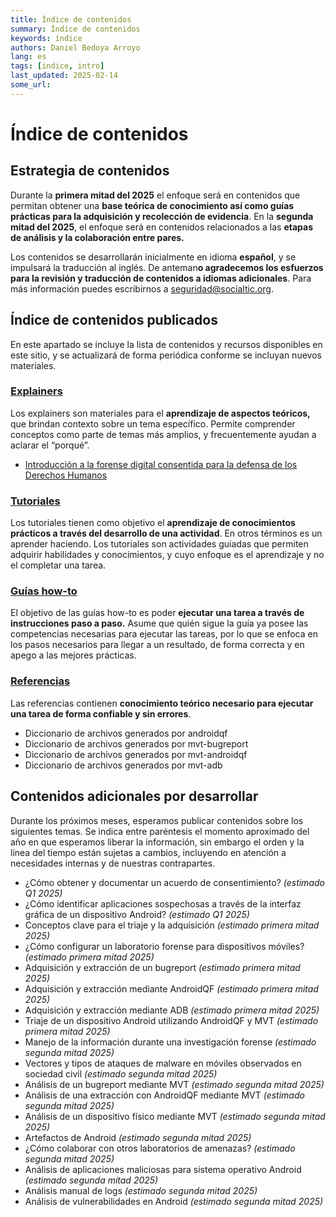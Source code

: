 ```yaml
---
title: Índice de contenidos
summary: Índice de contenidos 
keywords: índice
authors: Daniel Bedoya Arroyo
lang: es
tags: [indice, intro]
last_updated: 2025-02-14
some_url:
---
```



# Índice de contenidos

## Estrategia de contenidos

Durante la **primera mitad del 2025** el enfoque será en contenidos que permitan obtener una **base teórica de conocimiento así como guías prácticas para la adquisición y recolección de evidencia**. En la **segunda mitad del 2025**, el enfoque será en contenidos relacionados a las **etapas de análisis y la colaboración entre pares.** 

Los contenidos se desarrollarán inicialmente en idioma **español**, y se impulsará la traducción al inglés. De anteman**o agradecemos los esfuerzos para la revisión y traducción de contenidos a idiomas adicionales**. Para más información puedes escribirnos a [seguridad@socialtic.org](mailto:seguridad@socialtic.org). 

## Índice de contenidos publicados

En este apartado se incluye la lista de contenidos y recursos disponibles en este sitio, y se actualizará de forma periódica conforme se incluyan nuevos materiales. 

### [Explainers](../../explainers/)

Los explainers son materiales para el **aprendizaje de aspectos teóricos,** que brindan contexto sobre un tema específico. Permite comprender conceptos como parte de temas más amplios, y frecuentemente ayudan a aclarar el “porqué”.

* [Introducción a la forense digital consentida para la defensa de los Derechos Humanos](http://../explainers/01-explainer-introduccion-forense-digital/01-explainer-introduccion-forense-digital/)

### [Tutoriales](../../tutorials/)

Los tutoriales tienen como objetivo el **aprendizaje de conocimientos prácticos a través del desarrollo de una actividad**. En otros términos es un aprender haciendo. Los tutoriales son actividades guiadas que permiten adquirir habilidades y conocimientos, y cuyo enfoque es el aprendizaje y no el completar una tarea.

### [Guías how-to](../../how-tos/)

El objetivo de las guías how-to es poder **ejecutar una tarea a través de instrucciones paso a paso.** Asume que quién sigue la guía ya posee las competencias necesarias para ejecutar las tareas, por lo que se enfoca en los pasos necesarios para llegar a un resultado, de forma correcta y en apego a las mejores prácticas.

### [Referencias](../../references)

Las referencias contienen **conocimiento teórico necesario para ejecutar una tarea de forma confiable y sin errores**.

* Diccionario de archivos generados por androidqf  
* Diccionario de archivos generados por mvt-bugreport  
* Diccionario de archivos generados por mvt-androidqf  
* Diccionario de archivos generados por mvt-adb

## Contenidos adicionales por desarrollar

Durante los próximos meses, esperamos publicar contenidos sobre los siguientes temas. Se indica entre paréntesis el momento aproximado del año en que esperamos liberar la información, sin embargo el orden y la línea del tiempo están sujetas a cambios, incluyendo en atención a necesidades internas y de nuestras contrapartes. 

* ¿Cómo obtener y documentar un acuerdo de consentimiento? *(estimado Q1 2025\)*  
* ¿Cómo identificar aplicaciones sospechosas a través de la interfaz gráfica de un dispositivo Android? *(estimado Q1 2025\)*  
* Conceptos clave para el triaje y la adquisición *(estimado primera mitad 2025\)*  
* ¿Cómo configurar un laboratorio forense para dispositivos móviles? *(estimado primera mitad 2025\)*  
* Adquisición y extracción de un bugreport *(estimado primera mitad 2025\)*  
* Adquisición y extracción mediante AndroidQF *(estimado primera mitad 2025\)*  
* Adquisición y extracción mediante ADB *(estimado primera mitad 2025\)*  
* Triaje de un dispositivo Android utilizando AndroidQF y MVT *(estimado primera mitad 2025\)*  
* Manejo de la información durante una investigación forense *(estimado segunda mitad 2025\)*  
* Vectores y tipos de ataques de malware en móviles observados en sociedad civil *(estimado segunda mitad 2025\)*  
* Análisis de un bugreport mediante MVT *(estimado segunda mitad  2025\)*  
* Análisis de una extracción con AndroidQF mediante MVT *(estimado segunda mitad 2025\)*  
* Análisis de un dispositivo físico mediante MVT *(estimado segunda mitad 2025\)*  
* Artefactos de Android *(estimado segunda mitad 2025\)*  
* ¿Cómo colaborar con otros laboratorios de amenazas? *(estimado segunda mitad 2025\)*  
* Análisis de aplicaciones maliciosas para sistema operativo Android *(estimado segunda mitad 2025\)*  
* Análisis manual de logs *(estimado segunda mitad 2025\)*  
* Análisis de vulnerabilidades en Android *(estimado segunda mitad 2025\)*
